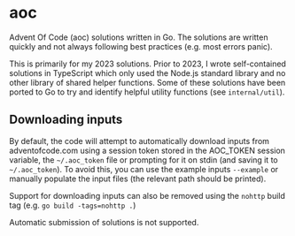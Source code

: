 aoc
===

Advent Of Code (aoc) solutions written in Go.
The solutions are written quickly and not always following best practices (e.g. most errors panic).

This is primarily for my 2023 solutions.
Prior to 2023, I wrote self-contained solutions in TypeScript which only used the Node.js standard library and no other
library of shared helper functions.
Some of these solutions have been ported to Go to try and identify helpful utility functions (see `internal/util`).

## Downloading inputs

By default, the code will attempt to automatically download inputs from adventofcode.com using a session token stored
in the AOC_TOKEN session variable, the `~/.aoc_token` file or prompting for it on stdin (and saving it to
`~/.aoc_token`).
To avoid this, you can use the example inputs `--example` or manually populate the input files (the relevant path should
be printed).

Support for downloading inputs can also be removed using the `nohttp` build tag (e.g. `go build -tags=nohttp .`)

Automatic submission of solutions is not supported.
